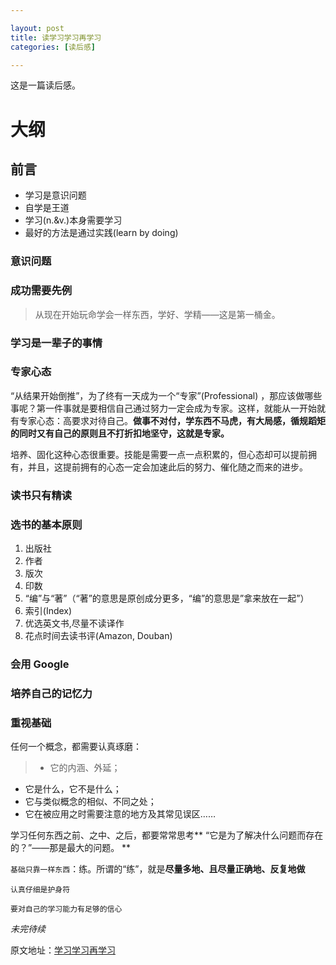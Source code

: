 ```yaml
---

layout: post
title: 读学习学习再学习
categories: [读后感]

---
```


这是一篇读后感。

# 大纲

## 前言
* 学习是意识问题
* 自学是王道
* 学习(n.&v.)本身需要学习
* 最好的方法是通过实践(learn by doing)

### 意识问题

### 成功需要先例
> 从现在开始玩命学会一样东西，学好、学精——这是第一桶金。

### 学习是一辈子的事情

### 专家心态
“从结果开始倒推”，为了终有一天成为一个“专家”(Professional) ，那应该做哪些事呢？第一件事就是要相信自己通过努力一定会成为专家。这样，就能从一开始就有专家心态：高要求对待自己。**做事不对付，学东西不马虎，有大局感，循规蹈矩的同时又有自己的原则且不打折扣地坚守，这就是专家。**

培养、固化这种心态很重要。技能是需要一点一点积累的，但心态却可以提前拥有，并且，这提前拥有的心态一定会加速此后的努力、催化随之而来的进步。

### 读书只有精读

### 选书的基本原则

1. 出版社
2. 作者
3. 版次
4. 印数
5. “编”与“著”（“著”的意思是原创成分更多，“编”的意思是”拿来放在一起”）
6. 索引(Index)
7. 优选英文书,尽量不读译作
8. 花点时间去读书评(Amazon, Douban)

### 会用 Google

### 培养自己的记忆力

### 重视基础
任何一个概念，都需要认真琢磨：

> * 它的内涵、外延；
* 它是什么，它不是什么；
* 它与类似概念的相似、不同之处；
* 它在被应用之时需要注意的地方及其常见误区……

学习任何东西之前、之中、之后，都要常常思考** “它是为了解决什么问题而存在的？”——那是最大的问题。 **

`基础只靠一样东西`：练。所谓的“练”，就是**尽量多地、且尽量正确地、反复地做**

`认真仔细是护身符`

`要对自己的学习能力有足够的信心`

*未完待续*

原文地址：[学习学习再学习](http://xiaolai.github.io/alpha/on-learning/)
